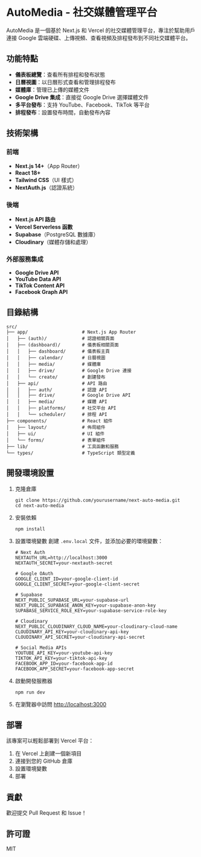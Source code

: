 # AutoMedia - 社交媒體管理平台

AutoMedia 是一個基於 Next.js 和 Vercel 的社交媒體管理平台，專注於幫助用戶連接 Google 雲端硬碟、上傳視頻、查看視頻及排程發布到不同社交媒體平台。

## 功能特點

- **儀表板總覽**：查看所有排程和發布狀態
- **日曆視圖**：以日曆形式查看和管理排程發布
- **媒體庫**：管理已上傳的媒體文件
- **Google Drive 集成**：直接從 Google Drive 選擇媒體文件
- **多平台發布**：支持 YouTube、Facebook、TikTok 等平台
- **排程發布**：設置發布時間，自動發布內容

## 技術架構

### 前端

- **Next.js 14+**（App Router）
- **React 18+**
- **Tailwind CSS**（UI 樣式）
- **NextAuth.js**（認證系統）

### 後端

- **Next.js API 路由**
- **Vercel Serverless 函數**
- **Supabase**（PostgreSQL 數據庫）
- **Cloudinary**（媒體存儲和處理）

### 外部服務集成

- **Google Drive API**
- **YouTube Data API**
- **TikTok Content API**
- **Facebook Graph API**

## 目錄結構

```
src/
├── app/                    # Next.js App Router
│   ├── (auth)/             # 認證相關頁面
│   ├── (dashboard)/        # 儀表板相關頁面
│   │   ├── dashboard/      # 儀表板主頁
│   │   ├── calendar/       # 日曆視圖
│   │   ├── media/          # 媒體庫
│   │   ├── drive/          # Google Drive 連接
│   │   └── create/         # 創建發布
│   ├── api/                # API 路由
│   │   ├── auth/           # 認證 API
│   │   ├── drive/          # Google Drive API
│   │   ├── media/          # 媒體 API
│   │   ├── platforms/      # 社交平台 API
│   │   └── scheduler/      # 排程 API
├── components/             # React 組件
│   ├── layout/             # 佈局組件
│   ├── ui/                 # UI 組件
│   └── forms/              # 表單組件
├── lib/                    # 工具函數和服務
└── types/                  # TypeScript 類型定義
```

## 開發環境設置

1. 克隆倉庫
   ```
   git clone https://github.com/yourusername/next-auto-media.git
   cd next-auto-media
   ```

2. 安裝依賴
   ```
   npm install
   ```

3. 設置環境變數
   創建 `.env.local` 文件，並添加必要的環境變數：
   ```
   # Next Auth
   NEXTAUTH_URL=http://localhost:3000
   NEXTAUTH_SECRET=your-nextauth-secret

   # Google OAuth
   GOOGLE_CLIENT_ID=your-google-client-id
   GOOGLE_CLIENT_SECRET=your-google-client-secret

   # Supabase
   NEXT_PUBLIC_SUPABASE_URL=your-supabase-url
   NEXT_PUBLIC_SUPABASE_ANON_KEY=your-supabase-anon-key
   SUPABASE_SERVICE_ROLE_KEY=your-supabase-service-role-key

   # Cloudinary
   NEXT_PUBLIC_CLOUDINARY_CLOUD_NAME=your-cloudinary-cloud-name
   CLOUDINARY_API_KEY=your-cloudinary-api-key
   CLOUDINARY_API_SECRET=your-cloudinary-api-secret

   # Social Media APIs
   YOUTUBE_API_KEY=your-youtube-api-key
   TIKTOK_API_KEY=your-tiktok-api-key
   FACEBOOK_APP_ID=your-facebook-app-id
   FACEBOOK_APP_SECRET=your-facebook-app-secret
   ```

4. 啟動開發服務器
   ```
   npm run dev
   ```

5. 在瀏覽器中訪問 [http://localhost:3000](http://localhost:3000)

## 部署

該專案可以輕鬆部署到 Vercel 平台：

1. 在 Vercel 上創建一個新項目
2. 連接到您的 GitHub 倉庫
3. 設置環境變數
4. 部署

## 貢獻

歡迎提交 Pull Request 和 Issue！

## 許可證

MIT
